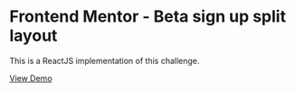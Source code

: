 # Frontend Mentor - Beta sign up split layout
This is a ReactJS implementation of this challenge.

[View Demo](https://pacific-scrubland-57873.herokuapp.com/)
